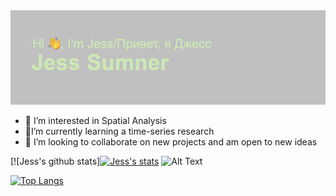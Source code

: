  <img src="https://github.com/JessSumner57/JessSumner57/blob/main/header.png" alt="banner that says Jess Sumner - Enthusiastic Learner">

- :woman_dancing: I’m interested in Spatial Analysis 
- :lion:I’m currently learning a time-series research
- 💞️ I’m looking to collaborate on new projects and am open to new ideas

 [![Jess's github stats][![Jess's stats](https://github-readme-stats.vercel.app/api?username=JessSumner57)](https://github.com/JessSumner57/github-readme-stats)
  ![Alt Text](https://media2.giphy.com/media/sjTGP3RfC5EyVvaVlJ/giphy.gif?cid=ecf05e47dy4q75d5ajd808qcgc2ba627l7tmo1zkp9xxb0l4&rid=giphy.gif)
  
  [![Top Langs](https://github-readme-stats.vercel.app/api/top-langs/?username=JessSumner57)](https://github.com/anuraghazra/github-readme-stats)
  
